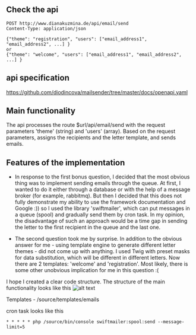 ## Check the api ##

```
POST http://www.dianakuzmina.de/api/email/send
Content-Type: application/json

{"theme": "registration", "users": ["email_address1", "email_address2", ...] }
or
{"theme": "welcome", "users": ["email_address1", "email_address2", ...] }
```

## api specification ##
https://github.com/diodincova/mailsender/tree/master/docs/openapi.yaml

## Main functionality ##
The api processes the route $url/api/email/send with the request 
parameters 'theme' (string) and 'users' (array). 
Based on the request parameters, assigns the recipients 
and the letter template, and sends emails.

## Features of the implementation ##
- In response to the first bonus question, I decided that the most obvious 
thing was to implement sending emails through the queue. At first, I wanted to do 
it either through a database or with the help of a message broker 
(for example, rabbitmq). But then I decided that this does not fully 
demonstrate my ability to use the framework documentation and Google :)) 
so I used the library 'swiftmailer', which can put messages in a queue (spool)
and gradually send them by cron task. In my opinion, the disadvantage of such 
an approach would be a time gap in sending the letter to the first 
recipient in the queue and the last one. 

- The second question took me by surprise. In addition to the obvious answer 
for me - using template engine to generate different letter themes - 
did not come up with anything. I used Twig with preset masks for data 
substitution, which will be different in different letters. 
Now there are 2 templates: 'welcome' and 'registration'. Most likely, 
there is some other unobvious implication for me in this question :(

I hope I created a clear code structure. 
The structure of the main functionality looks like this
![alt text](https://pp.userapi.com/c846216/v846216418/18bff8/P-bt3Fv2fho.jpg)

Templates - /source/templates/emails

cron task looks like this
```
* * * * * php /source/bin/console swiftmailer:spool:send --message-limit=5
```